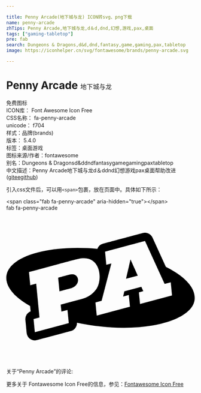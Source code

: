 ```yaml
---

title: Penny Arcade(地下城与龙) ICON转svg、png下载
name: penny-arcade
zhTips: Penny Arcade,地下城与龙,d＆d,dnd,幻想,游戏,pax,桌面
tags: ["gaming-tabletop"]
pre: fab
search: Dungeons & Dragons,d&d,dnd,fantasy,game,gaming,pax,tabletop
image: https://iconhelper.cn/svg/fontawesome/brands/penny-arcade.svg

---
```


# Penny Arcade  <small style="font-size: 60%;font-weight: 100">地下城与龙</small>


<div class="detail-page">
<p>
<span><span class="badge-success badge">免费图标</span> </span>
<br/>
<span>
ICON库：
<span class="badge-secondary badge">Font Awesome Icon Free</span> 
</span>
<br/>
<span>
CSS名称：
<span class="badge-secondary badge">fa-penny-arcade</span> 
</span>
<br/>
<span>
unicode：
<span class="badge-secondary badge">f704</span> 
<copy-btn content='f704' btn-title=""></copy-btn>
<copy-btn :content='String.fromCodePoint(parseInt("f704", 16))' btn-title="复制U"></copy-btn>
</span><br/><span>样式：<span class="badge-light badge">品牌(brands)</span></span>
<br/>
<span>
版本：
<span class="badge-secondary badge">5.4.0</span> 
</span><br/><span>标签：<span class="badge-light badge"><router-link to="/tags/gaming-tabletop.html">桌面游戏</router-link></span></span>
<br/>
<span>图标来源/作者：<span class="badge-light badge">fontawesome</span></span> 
<br/>
<span>别名：<span class="badge-light badge">Dungeons & Dragons</span><span class="badge-light badge">d&d</span><span class="badge-light badge">dnd</span><span class="badge-light badge">fantasy</span><span class="badge-light badge">game</span><span class="badge-light badge">gaming</span><span class="badge-light badge">pax</span><span class="badge-light badge">tabletop</span></span><br/><span class="zh-detail">中文描述：<span class="badge-primary badge">Penny Arcade</span><span class="badge-primary badge">地下城与龙</span><span class="badge-primary badge">d＆d</span><span class="badge-primary badge">dnd</span><span class="badge-primary badge">幻想</span><span class="badge-primary badge">游戏</span><span class="badge-primary badge">pax</span><span class="badge-primary badge">桌面</span><span class="help-link"><span>帮助改进</span>(<a href="https://gitee.com/liuwave/icon-helper/edit/master/json/fontawesome/brands/penny-arcade.json" target="_blank" rel="noopener noreferrer">gitee</a><a href="https://github.com/liuwave/icon-helper/edit/master/json/fontawesome/brands/penny-arcade.json" target="_blank" rel="noopener noreferrer">github</a></span>)</span><br/>
</p>
</div>
<div class="alert alert-dark">
  <i class="fab fa-penny-arcade fa-xs"></i>
  <i class="fab fa-penny-arcade fa-sm"></i>
  <i class="fab fa-penny-arcade fa-lg"></i>
  <i class="fab fa-penny-arcade fa-2x"></i>
  <i class="fab fa-penny-arcade fa-3x"></i>
  <i class="fab fa-penny-arcade fa-5x"></i>
  <i class="fab fa-penny-arcade fa-7x"></i>
</div>
<div>
  <p>引入css文件后，可以用<code>&lt;span&gt;</code>包裹，放在页面中。具体如下所示：    
  </p>
  <div class="alert alert-primary" style="font-size: 14px">
    &lt;span class="fab fa-penny-arcade" aria-hidden="true"&gt;&lt;/span&gt;
    <copy-btn content='<span class="fab fa-penny-arcade" aria-hidden="true"></span>'></copy-btn>
  </div>
  <div class="alert alert-secondary">
    <i class="fab fa-penny-arcade"
    style="font-size: 24px"
    aria-hidden="true"></i> fab fa-penny-arcade
    <copy-btn content="fab fa-penny-arcade" btn-title="复制图标名称"></copy-btn>
  </div>
</div>
<div id="svg" class="svg-wrap">
<svg xmlns="http://www.w3.org/2000/svg" viewBox="0 0 640 512"><path d="M421.91 164.27c-4.49 19.45-1.4 6.06-15.1 65.29l39.73-10.61c-22.34-49.61-17.29-38.41-24.63-54.68zm-206.09 51.11c-20.19 5.4-11.31 3.03-39.63 10.58l4.46 46.19c28.17-7.59 20.62-5.57 34.82-9.34 42.3-9.79 32.85-56.42.35-47.43zm326.16-26.19l-45.47-99.2c-5.69-12.37-19.46-18.84-32.62-15.33-70.27 18.75-38.72 10.32-135.59 36.23a27.618 27.618 0 0 0-18.89 17.41C144.26 113.27 0 153.75 0 226.67c0 33.5 30.67 67.11 80.9 95.37l1.74 17.88a27.891 27.891 0 0 0-17.77 28.67l4.3 44.48c1.39 14.31 13.43 25.21 27.8 25.2 5.18-.01-3.01 1.78 122.53-31.76 12.57-3.37 21.12-15.02 20.58-28.02 216.59 45.5 401.99-5.98 399.89-84.83.01-28.15-22.19-66.56-97.99-104.47zM255.14 298.3l-21.91 5.88-48.44 12.91 2.46 23.55 20.53-5.51 4.51 44.51-115.31 30.78-4.3-44.52 20.02-5.35-11.11-114.64-20.12 5.39-4.35-44.5c178.15-47.54 170.18-46.42 186.22-46.65 56.66-1.13 64.15 71.84 42.55 104.43a86.7 86.7 0 0 1-50.75 33.72zm199.18 16.62l-3.89-39.49 14.9-3.98-6.61-14.68-57.76 15.42-4.1 17.54 19.2-5.12 4.05 39.54-112.85 30.07-4.46-44.43 20.99-5.59 33.08-126.47-17.15 4.56-4.2-44.48c93.36-24.99 65.01-17.41 135.59-36.24l66.67 145.47 20.79-5.56 4.3 44.48-108.55 28.96z"/></svg>
</div>
<detail full-name='fa-penny-arcade'></detail>
<div>
<p>关于“Penny Arcade”的评论:</p>
</div>
<Vssue title="关于“Penny Arcade”的评论" ></Vssue>    
<div><p>更多关于  Fontawesome Icon Free的信息，参见：<a target="_blank" href="https://iconhelper.cn/fontawesome.html">Fontawesome Icon Free</a>
</p></div>
